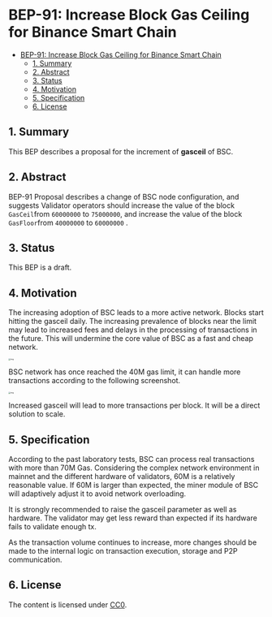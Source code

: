 # BEP-91: Increase Block Gas Ceiling for Binance Smart Chain

- [BEP-91: Increase Block Gas Ceiling for Binance Smart Chain](#bep-91-increase-block-gas-ceiling-for-binance-smart-chain)
  - [1. Summary](#1-summary)
  - [2. Abstract](#2-abstract)
  - [3. Status](#3-status)
  - [4. Motivation](#4-motivation)
  - [5. Specification](#5-specification)
  - [6. License](#6-license)
  
## 1. Summary

This BEP describes a proposal for the increment of **gasceil** of BSC.

## 2. Abstract

BEP-91 Proposal describes a change of BSC node configuration, and suggests Validator operators should increase the value of  the block `GasCeil`from `60000000` to `75000000`, and increase the value of  the block `GasFloor`from `40000000` to `60000000` .

## 3. Status

This BEP is a draft. 

## 4. Motivation

The increasing adoption of BSC leads to a more active network. Blocks start hitting the gasceil daily. The increasing prevalence of blocks near the limit may lead to increased fees and delays in the processing of transactions in the future. This will undermine the core value of BSC as a fast and cheap network. 

<img src="https://lh3.googleusercontent.com/SJut_-wd361nLpE7Gk6pMW8CQ_DoV4zPn4iqdz-jXA_Nd576YByacMj3mdH1IVdfGyvYl6HgHXAaqioEDyRIXK4wgr-KSP6MxbWrrLNX8M-ml3cznz3F8M-hZEZBao4jWSXVOIx3" alt="img" style="zoom:25%;" />

BSC network has once reached the 40M gas limit, it can handle more transactions according to the following screenshot.

<img src="https://lh6.googleusercontent.com/IiLTxhMi5JrHnWd-Oz0AABtS0hqNe7ILUkiw3FG0-fuChPUfRtDX_ux-hoMeIRZyQUKEtx5Kj_THcTAXFmoyDjXwdpGwoPMO80ncpjvtOoUsVdVdyuWGYK0gqxRL4htAn46hwRIf" alt="img" style="zoom:25%;" />

Increased gasceil will lead to more transactions per block. It will be a direct solution to scale.  

## 5. Specification

According to the past laboratory tests, BSC can process real transactions with more than 70M Gas. Considering the complex network environment in mainnet and the different hardware of validators, 60M is a relatively reasonable value. If 60M is larger than expected, the miner module of BSC will adaptively adjust it to avoid network overloading. 

It is strongly recommended to raise the gasceil parameter as well as hardware. The validator may get less reward than expected if its hardware fails to validate enough tx.

As the transaction volume continues to increase, more changes should be made to the internal logic on transaction execution, storage and P2P communication.

## 6. License

The content is licensed under [CC0](https://creativecommons.org/publicdomain/zero/1.0/).
